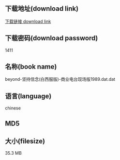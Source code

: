 ## 下载地址(download link)
[下载链接 download link](https://tutu365.netlify.app/?s=beyond-%E5%9D%9A%E6%8C%81%E4%BF%A1%E5%BF%B5%28%E7%99%BD%E8%A5%BF%E6%9C%8D%E7%89%88%29-%E5%95%86%E4%B8%9A%E7%94%B5%E5%8F%B0%E7%8E%B0%E5%9C%BA%E7%89%881989.dat)

## 下载密码(download password)
1411

## 名称(book name)
beyond-坚持信念(白西服版)-商业电台现场版1989.dat.dat

## 语言(language)
chinese

## MD5


## 大小(filesize)
35.3 MB
